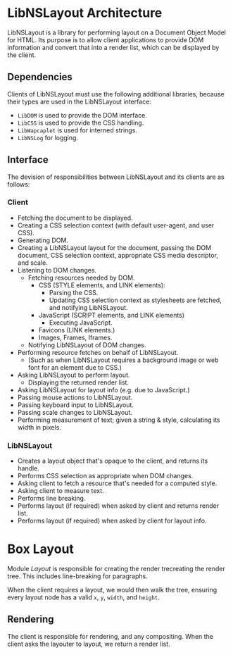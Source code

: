 LibNSLayout Architecture
========================

LibNSLayout is a library for performing layout on a Document Object Model
for HTML.  Its purpose is to allow client applications to provide DOM
information and convert that into a render list, which can be displayed
by the client.

Dependencies
------------

Clients of LibNSLayout must use the following additional libraries, because
their types are used in the LibNSLayout interface:

*   `LibDOM` is used to provide the DOM interface.
*   `LibCSS` is used to provide the CSS handling.
*   `LibWapcaplet` is used for interned strings.
*   `LibNSLog` for logging.

Interface
---------

The devision of responsibilities between LibNSLayout and its clients are
as follows:

### Client

*   Fetching the document to be displayed.
*   Creating a CSS selection context (with default user-agent, and user CSS).
*   Generating DOM.
*   Creating a LibNSLayout layout for the document, passing the DOM document,
    CSS selection context, appropriate CSS media descriptor, and scale.
*   Listening to DOM changes.
    *   Fetching resources needed by DOM.
        *   CSS (STYLE elements, and LINK elements):
            *   Parsing the CSS.
            *   Updating CSS selection context as stylesheets are fetched,
                and notifying LibNSLayout.
        *   JavaScript (SCRIPT elements, and LINK elements)
            *   Executing JavaScript.
        *   Favicons (LINK elements.)
        *   Images, Frames, Iframes.
    *   Notifying LibNSLayout of DOM changes.
*   Performing resource fetches on behalf of LibNSLayout.
    *   (Such as when LibNSLayout requires a background image or web font for
        an element due to CSS.)
*   Asking LibNSLayout to perform layout.
    *   Displaying the returned render list.
*   Asking LibNSLayout for layout info (e.g. due to JavaScript.)
*   Passing mouse actions to LibNSLayout.
*   Passing keyboard input to LibNSLayout.
*   Passing scale changes to LibNSLayout.
*   Performing measurement of text; given a string & style, calculating its
    width in pixels.

### LibNSLayout

*   Creates a layout object that's opaque to the client, and returns its
    handle.
*   Performs CSS selection as appropriate when DOM changes.
*   Asking client to fetch a resource that's needed for a computed style.
*   Asking client to measure text.
*   Performs line breaking.
*   Performs layout (if required) when asked by client and returns render list.
*   Performs layout (if required) when asked by client for layout info.
# Box Layout

Module *Layout* is responsible for creating the render trecreating the render tree.
This includes line-breaking for paragraphs.

When the client requires a layout, we would then walk the tree, ensuring every
layout node has a valid `x`, `y`, `width`, and `height`.

## Rendering

The client is responsible for rendering, and any compositing.  When the
client asks the layouter to layout, we return a render list.
